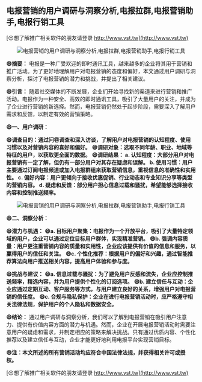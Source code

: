 ## **电报营销的用户调研与洞察分析,电报拉群,电报营销助手,电报行销工具**

[😍想了解推广相关软件的朋友请登录 http://www.vst.tw](http://www.vst.tw)

 <center><img src="https://vst.tw/MP4/tuiguang/png/4.png" alt="电报营销的用户调研与洞察分析,电报拉群,电报营销助手,电报行销工具"></center>

**😄摘要：**
电报是一种广受欢迎的即时通讯工具，越来越多的企业将其用于营销和推广活动。为了更好地理解用户对电报营销的态度和偏好，本文通过用户调研与洞察分析，探讨了电报营销的潜力和挑战，并提出了相关建议。

**😄引言：**
随着社交媒体的不断发展，企业们开始寻找新的渠道来进行营销和推广活动。电报作为一种安全、高效的即时通讯工具，吸引了大量用户的关注，并成为了企业进行营销的新选择。然而，电报营销仍然处于起步阶段，需要深入了解用户需求和反馈，以制定有效的营销策略。

**😄一、用户调研：**

**😄调查目的：通过问卷调查和深入访谈，了解用户对电报营销的认知程度、使用习惯以及对营销内容的喜好和偏好。**
**😄调研对象：选取不同年龄、职业、地域等特征的用户，以获取更全面的数据。**
**😄调研结果： a. 认知程度：大部分用户对电报营销有一定了解，但仍有一部分用户对其存在疑虑和误解。 b. 使用习惯：用户主要通过订阅电报频道或加入电报群组来获取营销信息，重视信息的准确性和实用性。 c. 偏好内容：用户更倾向于接收优惠促销、行业动态和专业知识分享等类型的营销内容。 d. 疑虑和反馈：部分用户担心信息过载和骚扰，希望能够选择接收内容和控制推送频率。**

 <center><img src="https://vst.tw/MP4/tuiguang/png/1.png" alt="电报营销的用户调研与洞察分析,电报拉群,电报营销助手,电报行销工具"></center>

**😄二、洞察分析：**

**😄潜力与机遇：**
**😄a. 目标用户聚集：电报作为一个开放平台，吸引了大量特定领域的用户，企业可以通过定位目标用户群体，实现精准营销。**
**😄b. 强调内容质量：用户更注重营销内容的质量和实用性，企业应该提供有价值的信息和服务，以赢得用户的信任和关注。**
**😄c. 个性化推荐：根据用户的偏好和兴趣，通过智能推荐算法向用户推送相关内容，提高用户体验和参与度。**

**😄挑战与建议：**
**😄a. 信息过载与骚扰：为了避免用户反感和流失，企业应控制推送频率，精选内容，并为用户提供个性化的订阅选项。**
**😄b. 建立信任与互动：企业应通过定期互动、客户服务等方式，与用户建立良好的关系，增强用户对电报营销的信任度。**
**😄c. 合规与隐私保护：企业在进行电报营销活动时，应严格遵守相关法律法规，保护用户的个人隐私和数据安全。**

**😄结论：**
通过用户调研与洞察分析，我们可以了解到电报营销在吸引用户注意力、提供有价值内容方面的潜力与机遇。然而，企业在开展电报营销活动时需要注意用户的疑虑和需求，并制定相应的策略来解决挑战。只有通过优质内容、个性化推荐以及建立信任与互动，企业才能更好地利用电报平台实现营销目标。

**😄注：本文所述的所有营销活动均应符合中国法律法规，并获得相关许可或授权。**

[😍想了解推广相关软件的朋友请登录 http://www.vst.tw](http://www.vst.tw)



